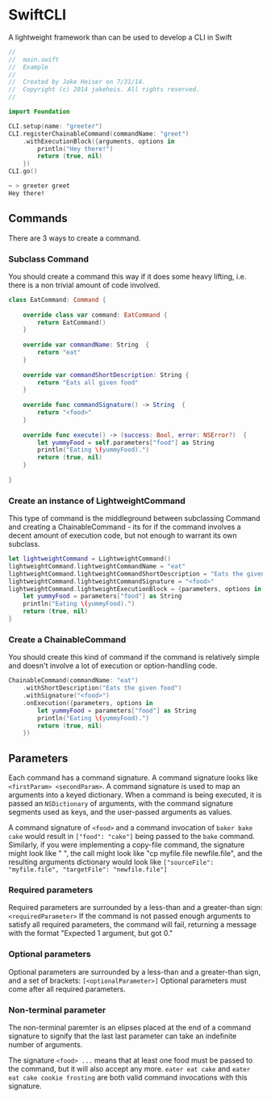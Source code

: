 SwiftCLI
========

A lightweight framework than can be used to develop a CLI in Swift

```swift
//
//  main.swift
//  Example
//
//  Created by Jake Heiser on 7/31/14.
//  Copyright (c) 2014 jakeheis. All rights reserved.
//

import Foundation

CLI.setup(name: "greeter")
CLI.registerChainableCommand(commandName: "greet")
    .withExecutionBlock({arguments, options in
        println("Hey there!")
        return (true, nil)
    })
CLI.go()
```
```bash
~ > greeter greet
Hey there!
```

## Commands
There are 3 ways to create a command.
### Subclass Command
You should create a command this way if it does some heavy lifting, i.e. there is a non trivial amount of code involved.
```swift
class EatCommand: Command {
    
    override class var command: EatCommand {
        return EatCommand()
    }
    
    override var commandName: String  {
        return "eat"
    }
    
    override var commandShortDescription: String {
        return "Eats all given food"
    }
    
    override func commandSignature() -> String  {
        return "<food>"
    }
    
    override func execute() -> (success: Bool, error: NSError?)  {
        let yummyFood = self.parameters["food"] as String
        println("Eating \(yummyFood).")
        return (true, nil)
    }
    
}
```
### Create an instance of LightweightCommand
This type of command is the middleground between subclassing Command and creating a ChainableCommand - its for if the command involves a decent amount of execution code, but not enough to warrant its own subclass.
```swift
let lightweightCommand = LightweightCommand()
lightweightCommand.lightweightCommandName = "eat"
lightweightCommand.lightweightCommandShortDescription = "Eats the given food"
lightweightCommand.lightweightCommandSignature = "<food>"
lightweightCommand.lightweightExecutionBlock = {parameters, options in
    let yummyFood = parameters["food"] as String
    println("Eating \(yummyFood).")
    return (true, nil)
}
```
### Create a ChainableCommand
You should create this kind of command if the command is relatively simple and doesn't involve a lot of execution or option-handling code.
```swift
ChainableCommand(commandName: "eat")
    .withShortDescription("Eats the given food")
    .withSignature("<food>")
    .onExecution({parameters, options in
        let yummyFood = parameters["food"] as String
        println("Eating \(yummyFood).")
        return (true, nil)
    })
```

## Parameters
Each command has a command signature. A command signature looks like ```<firstParam> <secondParam>```. A command signature is used to map an arguments into a keyed dictionary. When a command is being executed, it is passed an ```NSDictionary``` of arguments, with the command signature segments used as keys, and the user-passed arguments as values.

A command signature of ```<food>``` and a command invocation of ```baker bake cake``` would result in ```["food": "cake"]``` being passed to the ```bake``` command. Similarly, if you were implementing a copy-file command, the signature might look like "<sourceFile> <targetFile>", the call might look like "cp myfile.file newfile.file", and the resulting arguments dictionary would look like ```["sourceFile": "myfile.file", "targetFile": "newfile.file"]```

### Required parameters

Required parameters are surrounded by a less-than and a greater-than sign: ```<requiredParameter>``` If the command is not passed enough arguments to satisfy all required parameters, the command will fail, returning a message with the format "Expected 1 argument, but got 0."

### Optional parameters

Optional parameters are surrounded by a less-than and a greater-than sign, and a set of brackets: ```[<optionalParameter>]``` Optional parameters must come after all required parameters.

### Non-terminal parameter

The non-terminal paremter is an elipses placed at the end of a command signature to signify that the last last parameter can take an indefinite number of arguments. 

The signature ```<food> ...``` means that at least one food must be passed to the command, but it will also accept any more. ```eater eat cake``` and ```eater eat cake cookie frosting``` are both valid command invocations with this signature. 
